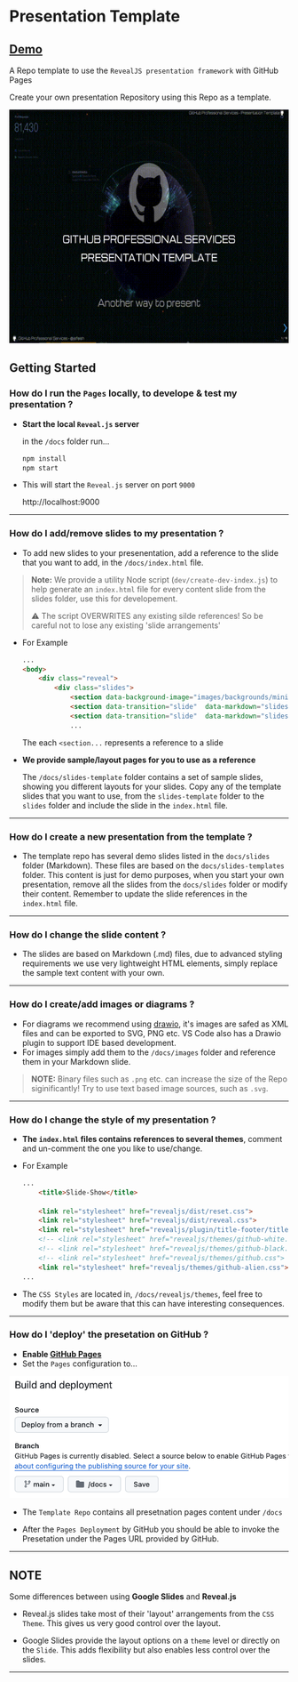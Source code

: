 # Presentation Template

## [Demo](https://jefeish.github.io/presentation-template/)

A Repo template to use the `RevealJS presentation framework` with GitHub Pages

Create your own presentation Repository using this Repo as a template.

<img height="420" width="800px" src="docs/images/sample1.gif">

## Getting Started

### How do I run the `Pages` locally, to develope & test my presentation ?

- **Start the local `Reveal.js` server**

    in the `/docs` folder run...
    ```bash
    npm install
    npm start
    ```

- This will start the `Reveal.js` server on port `9000`

    http://localhost:9000

---

### How do I add/remove slides to my presentation ?

- To add new slides to your presenentation, add a reference to the slide that you want to add, in the `/docs/index.html` file.

> **Note:** We provide a utility Node script (`dev/create-dev-index.js`) to help generate an `index.html` file for every content slide from the slides folder, use this for developement.
>
> :warning: The script OVERWRITES any existing silde references! So be careful not to lose any existing 'slide arrangements'

- For Example

    ```html
    ...
    <body>
        <div class="reveal">
            <div class="slides">
                <section data-background-image="images/backgrounds/mini-github.gif" data-transition="slide"  data-markdown="slides/cover.md">Cover</section>
                <section data-transition="slide"  data-markdown="slides/authors.md">Authors</section>
                <section data-transition="slide"  data-markdown="slides/overview.md">Overview</section>
                ...
    ```

    The each `<section...` represents a reference to a slide

- **We provide sample/layout pages for you to use as a reference**

    The `/docs/slides-template` folder contains a set of sample slides, showing you different layouts for your slides.
    Copy any of the template slides that you want to use, from the `slides-template` folder to the `slides` folder and include the slide in the `index.html` file.

---

### How do I create a new presentation from the template ?

- The template repo has several demo slides listed in the `docs/slides` folder (Markdown). These files are based on the `docs/slides-templates` folder. This content is just for demo purposes, when you start your own presentation, remove all the slides from the `docs/slides` folder or modify their content. Remember to update the slide references in the `index.html` file.

---

### How do I change the slide content ?

- The slides are based on Markdown (.md) files, due to advanced styling requirements we use very lightweight HTML elements, simply replace the sample text content with your own.

---

### How do I create/add images or diagrams ?

- For diagrams we recommend using [drawio](https://www.drawio.com), it's images are safed as XML files and can be exported to SVG, PNG etc. VS Code also has a Drawio plugin to support IDE based development.
- For images simply add them to the `/docs/images` folder and reference them in your Markdown slide.

>**NOTE:** Binary files such as `.png` etc. can increase the size of the Repo siginificantly! Try to use text based image sources, such as `.svg`.

---

### How do I change the style of my presentation ?

- **The `index.html` files contains references to several themes**, comment and un-comment the one you like to use/change.
- For Example

    ```html
    ...
        <title>Slide-Show</title>

        <link rel="stylesheet" href="revealjs/dist/reset.css">
        <link rel="stylesheet" href="revealjs/dist/reveal.css">
        <link rel="stylesheet" href="revealjs/plugin/title-footer/title-footer.css">
        <!-- <link rel="stylesheet" href="revealjs/themes/github-white.css"> -->
        <!-- <link rel="stylesheet" href="revealjs/themes/github-black.css"> -->
        <!-- <link rel="stylesheet" href="revealjs/themes/github.css"> -->
        <link rel="stylesheet" href="revealjs/themes/github-alien.css">
    ...
    ```
- The `CSS Styles` are located in, `/docs/revealjs/themes`, feel free to modify them but be aware that this can have interesting consequences.
---

### How do I 'deploy' the presetation on GitHub ?

- **Enable [GitHub Pages](https://docs.github.com/en/pages/getting-started-with-github-pages/configuring-a-publishing-source-for-your-github-pages-site)**
- Set the `Pages` configuration to...

![ref](docs/images/pages-ref.png)

- The `Template Repo` contains all presetnation pages content under `/docs`

- After the `Pages Deployment` by GitHub you should be able to invoke the Presetation under the Pages URL provided by GitHub.

---

## NOTE

Some differences between using **Google Slides** and **Reveal.js**

- Reveal.js slides take most of their 'layout' arrangements from the `CSS Theme`. This gives us very good control over the layout.

- Google Slides provide the layout options on a `theme` level or directly on the `Slide`. This adds flexibility but also enables less control over the slides.

---
